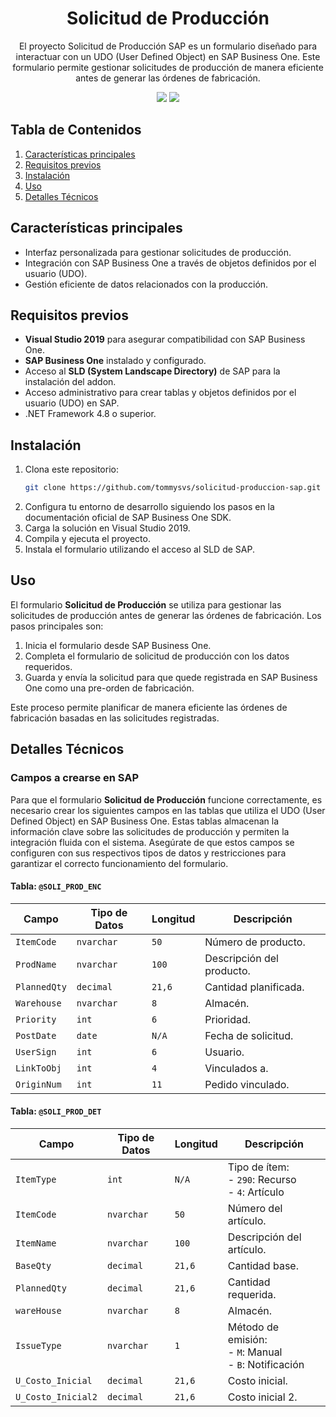 <div align="center">
  <h1>Solicitud de Producción</h1>
  <p>El proyecto Solicitud de Producción SAP es un formulario diseñado para interactuar con un UDO (User Defined Object) en SAP Business One. Este formulario permite gestionar solicitudes de producción de manera eficiente antes de generar las órdenes de fabricación.</p>
  <img src="https://img.shields.io/badge/versión-0.0.0-blue">
  <img src="https://img.shields.io/github/languages/top/tommysvs/solicitud-produccion-sap">
</div>

## Tabla de Contenidos

1. [Características principales](#características-principales)
2. [Requisitos previos](#requisitos-previos)
3. [Instalación](#instalación)
4. [Uso](#uso)
5. [Detalles Técnicos](#detalles-técnicos)

## Características principales

- Interfaz personalizada para gestionar solicitudes de producción.
- Integración con SAP Business One a través de objetos definidos por el usuario (UDO).
- Gestión eficiente de datos relacionados con la producción.

## Requisitos previos

- **Visual Studio 2019** para asegurar compatibilidad con SAP Business One.
- **SAP Business One** instalado y configurado.
- Acceso al **SLD (System Landscape Directory)** de SAP para la instalación del addon.
- Acceso administrativo para crear tablas y objetos definidos por el usuario (UDO) en SAP.
- .NET Framework 4.8 o superior.

## Instalación

1. Clona este repositorio:
   ```bash
   git clone https://github.com/tommysvs/solicitud-produccion-sap.git
   ```
2. Configura tu entorno de desarrollo siguiendo los pasos en la documentación oficial de SAP Business One SDK.
3. Carga la solución en Visual Studio 2019.
4. Compila y ejecuta el proyecto.
5. Instala el formulario utilizando el acceso al SLD de SAP.

## Uso

El formulario **Solicitud de Producción** se utiliza para gestionar las solicitudes de producción antes de generar las órdenes de fabricación. Los pasos principales son:

1. Inicia el formulario desde SAP Business One.
2. Completa el formulario de solicitud de producción con los datos requeridos.
3. Guarda y envía la solicitud para que quede registrada en SAP Business One como una pre-orden de fabricación.

Este proceso permite planificar de manera eficiente las órdenes de fabricación basadas en las solicitudes registradas.

## Detalles Técnicos

### Campos a crearse en SAP

Para que el formulario **Solicitud de Producción** funcione correctamente, es necesario crear los siguientes campos en las tablas que utiliza el UDO (User Defined Object) en SAP Business One. Estas tablas almacenan la información clave sobre las solicitudes de producción y permiten la integración fluida con el sistema. Asegúrate de que estos campos se configuren con sus respectivos tipos de datos y restricciones para garantizar el correcto funcionamiento del formulario.

#### Tabla: `@SOLI_PROD_ENC`

| **Campo**           | **Tipo de Datos**       | **Longitud** | **Descripción**                             |
|----------------------|-------------------------|--------------|---------------------------------------------|
| `ItemCode`          | `nvarchar`             | `50`         | Número de producto.                         |
| `ProdName`          | `nvarchar`             | `100`        | Descripción del producto.                   |
| `PlannedQty`        | `decimal`              | `21,6`       | Cantidad planificada.                       |
| `Warehouse`         | `nvarchar`             | `8`          | Almacén.                                    |
| `Priority`          | `int`                  | `6`          | Prioridad.                                  |
| `PostDate`          | `date`                 | `N/A`        | Fecha de solicitud.                         |
| `UserSign`          | `int`                  | `6`          | Usuario.                                    |
| `LinkToObj`         | `int`                  | `4`          | Vinculados a.                               |
| `OriginNum`         | `int`                  | `11`         | Pedido vinculado.                           |

#### Tabla: `@SOLI_PROD_DET`

| **Campo**           | **Tipo de Datos**       | **Longitud** | **Descripción**                             |
|----------------------|-------------------------|--------------|---------------------------------------------|
| `ItemType`          | `int`                  | `N/A`        | Tipo de ítem:<br> - `290`: Recurso<br> - `4`: Artículo |
| `ItemCode`          | `nvarchar`             | `50`         | Número del artículo.                        |
| `ItemName`          | `nvarchar`             | `100`        | Descripción del artículo.                   |
| `BaseQty`           | `decimal`              | `21,6`       | Cantidad base.                              |
| `PlannedQty`        | `decimal`              | `21,6`       | Cantidad requerida.                         |
| `wareHouse`         | `nvarchar`             | `8`          | Almacén.                                    |
| `IssueType`         | `nvarchar`             | `1`          | Método de emisión:<br> - `M`: Manual<br> - `B`: Notificación |
| `U_Costo_Inicial`   | `decimal`              | `21,6`       | Costo inicial.                              |
| `U_Costo_Inicial2`  | `decimal`              | `21,6`       | Costo inicial 2. 
